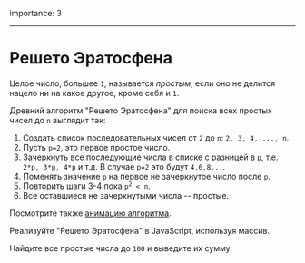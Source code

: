 importance: 3

---

# Решето Эратосфена

Целое число, большее `1`, называется *простым*, если оно не делится нацело ни на какое другое, кроме себя и `1`.

Древний алгоритм "Решето Эратосфена" для поиска всех простых чисел до `n` выглядит так:

1. Создать список последовательных чисел от `2` до `n`: `2, 3, 4, ..., n`.
2. Пусть `p=2`, это первое простое число.
3. Зачеркнуть все последующие числа в списке с разницей в `p`, т.е. `2*p, 3*p, 4*p` и т.д. В случае `p=2` это будут `4,6,8...`.
4. Поменять значение `p` на первое не зачеркнутое число после `p`.
5. Повторить шаги 3-4 пока <code>p<sup>2</sup> &lt; n</code>.
6. Все оставшиеся не зачеркнутыми числа -- простые.

Посмотрите также [анимацию алгоритма](sieve.gif).

Реализуйте "Решето Эратосфена" в JavaScript, используя массив.

Найдите все простые числа до `100` и выведите их сумму.

